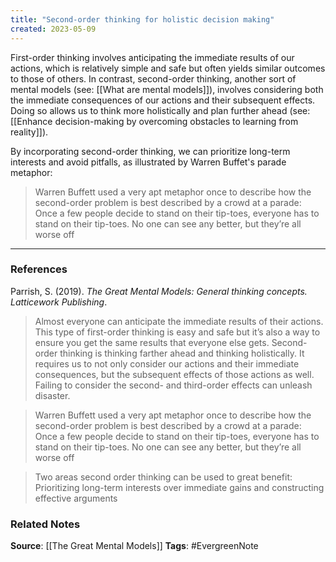 ```yaml
---
title: "Second-order thinking for holistic decision making"
created: 2023-05-09
---
```


First-order thinking involves anticipating the immediate results of our actions, which is relatively simple and safe but often yields similar outcomes to those of others. In contrast, second-order thinking, another sort of mental models (see: [[What are mental models]]), involves considering both the immediate consequences of our actions and their subsequent effects. Doing so allows us to think more holistically and plan further ahead (see: [[Enhance decision-making by overcoming obstacles to learning from reality]]). 

By incorporating second-order thinking, we can prioritize long-term interests and avoid pitfalls, as illustrated by Warren Buffet's parade metaphor:

> Warren Buffett used a very apt metaphor once to describe how the second-order problem is best described by a crowd at a parade: Once a few people decide to stand on their tip-toes, everyone has to stand on their tip-toes. No one can see any better, but they’re all worse off

---
### References

Parrish, S. (2019). _The Great Mental Models: General thinking concepts. Latticework Publishing_.

> Almost everyone can anticipate the immediate results of their actions. This type of first-order thinking is easy and safe but it’s also a way to ensure you get the same results that everyone else gets. Second-order thinking is thinking farther ahead and thinking holistically. It requires us to not only consider our actions and their immediate consequences, but the subsequent effects of those actions as well. Failing to consider the second- and third-order effects can unleash disaster.

> Warren Buffett used a very apt metaphor once to describe how the second-order problem is best described by a crowd at a parade: Once a few people decide to stand on their tip-toes, everyone has to stand on their tip-toes. No one can see any better, but they’re all worse off

> Two areas second order thinking can be used to great benefit: Prioritizing long-term interests over immediate gains and constructing effective arguments

### Related Notes
**Source**: [[The Great Mental Models]]
**Tags**: #EvergreenNote